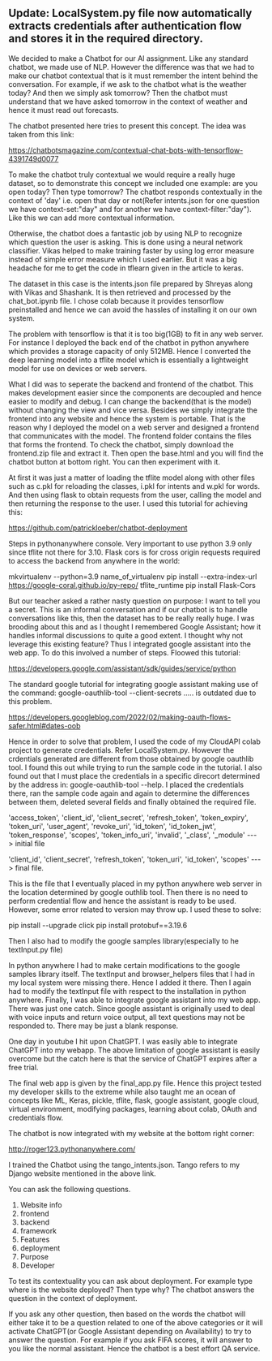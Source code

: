 ## Update: LocalSystem.py file now automatically extracts credentials after authentication flow and stores it in the required directory.

We decided to make a Chatbot for our AI assignment. Like any standard chatbot, we made use of NLP. However the difference was that we had to make our chatbot contextual that is it must remember the intent behind the conversation. For example, if we ask to the chatbot what is the weather today? And then we simply ask tomorrow? Then the chatbot must understand that we have asked tomorrow in the context of weather and hence it must read out forecasts. 

The chatbot presented here tries to present this concept. The idea was taken from this link:

https://chatbotsmagazine.com/contextual-chat-bots-with-tensorflow-4391749d0077

To make the chatbot truly contextual we would require a really huge dataset, so to demonstrate this concept we included one example: are you open today? Then type tomorrow? The chatbot responds contextually in the context of 'day' i.e. open that day or not(Refer intents.json for one question we have context-set:"day" and for another we have context-filter:"day"). Like this we can add more contextual information.

Otherwise, the chatbot does a fantastic job by using NLP to recognize which question the user is asking. This is done using a neural network classifier. Vikas helped to make training faster by using log error measure instead of simple error measure which I used earlier. But it was a big headache for me to get the code in tflearn given in the article to keras.

The dataset in this case is the intents.json file prepared by Shreyas along with Vikas and Shashank. It is then retrieved and processed by the chat_bot.ipynb file. I chose colab because it provides tensorflow preinstalled and hence we can avoid the hassles of installing it on our own system. 

The problem with tensorflow is that it is too big(1GB) to fit in any web server. For instance I deployed the back end of the chatbot in python anywhere which provides a storage capacity of only 512MB. Hence I converted the deep learning model into a tflite model which is essentially a lightweight model for use on devices or web servers. 

What I did was to seperate the backend and frontend of the chatbot. This makes development easier since the components are decoupled and hence easier to modify and debug. I can change the backend(that is the model) without changing the view and vice versa. Besides we simply integrate the frontend into any website and hence the system is portable. That is the reason why I deployed the model on a web server and designed a frontend that communicates with the model. The frontend folder contains the files that forms the frontend. To check the chatbot, simply download the frontend.zip file and extract it. Then open the base.html and you will find the chatbot button at bottom right. You can then experiment with it.

At first it was just a matter of loading the tflite model along with other files such as c.pkl for reloading the classes, i.pkl for intents and w.pkl for words. And then using flask to obtain requests from the user, calling the model and then returning the response to the user. I used this tutorial for achieving this:

https://github.com/patrickloeber/chatbot-deployment

Steps in pythonanywhere console. Very important to use python 3.9 only since tflite not there for 3.10. Flask cors is for cross origin requests required to access the backend from anywhere in the world:

mkvirtualenv --python=3.9 name_of_virtualenv
pip install --extra-index-url https://google-coral.github.io/py-repo/ tflite_runtime
pip install Flask-Cors

But our teacher asked a rather nasty question on purpose: I want to tell you a secret. This is an informal conversation and if our chatbot is to handle conversations like this, then the dataset has to be really really huge. I was brooding about this and as I thought I remembered Google Assistant; how it handles informal discussions to quite a good extent. I thought why not leverage this existing feature? Thus I integrated google assistant into the web app. To do this involved a number of steps. Floowed this tutorial:

https://developers.google.com/assistant/sdk/guides/service/python

The standard google tutorial for integrating google assistant making use of the command: google-oauthlib-tool --client-secrets ..... is outdated due to this problem.

https://developers.googleblog.com/2022/02/making-oauth-flows-safer.html#dates-oob

Hence in order to solve that problem, I used the code of my CloudAPI colab project to generate credentials. Refer LocalSystem.py. However the crdentials generated are different from those obtained by google oauthlib tool. I found this out while trying to run the sample code in the tutorial. I also found out that I must place the credentials in a specific direcort determined by the address in: google-oauthlib-tool --help. I placed the credentials there, ran the sample code again and again to determine the differences between them, deleted several fields and finally obtained the required file. 

'access_token', 'client_id', 'client_secret', 'refresh_token', 'token_expiry', 'token_uri', 'user_agent', 'revoke_uri', 'id_token', 'id_token_jwt', 'token_response', 'scopes', 'token_info_uri', 'invalid', '_class', '_module'  ---> initial file

'client_id', 'client_secret', 'refresh_token', 'token_uri', 'id_token', 'scopes'  ---> final file. 

This is the file that I eventually placed in my python anywhere web server in the location determined by google outhlib tool. Then there is no need to perform credential flow and hence the assistant is ready to be used. However, some error related to version may throw up. I used these to solve:

pip install --upgrade click
pip install protobuf==3.19.6

Then I also had to modify the google samples library(especially to he textInput.py file)

In python anywhere I had to make certain modifications to the google samples library itself. The textInput and browser_helpers files that I had in my local system were missing there. Hence I added it there. Then I again had to modify the textInput file with respect to the installation in python anywhere. Finally, I was able to integrate google assistant into my web app. There was just one catch. Since google assistant is originally used to deal with voice inputs and return voice output, all text questions may not be responded to. There may be just a blank response. 

One day in youtube I hit upon ChatGPT. I was easily able to integrate ChatGPT into my webapp. The above limitation of google assistant is easily overcome but the catch here is that the service of ChatGPT expires after a free trial.

The final web app is given by the final_app.py file. Hence this project tested my developer skills to the extreme while also taught me an ocean of concepts like ML, Keras, pickle, tflite, flask, google assistant, google cloud, virtual environment, modifying packages, learning about colab, OAuth and credentials flow. 

The chatbot is now integrated with my website at the bottom right corner:

http://roger123.pythonanywhere.com/

I trained the Chatbot using the tango_intents.json. Tango refers to my Django website mentioned in the above link.

You can ask the following questions.
1. Website info
2. frontend
3. backend
4. framework
5. Features
6. deployment
7. Purpose
8. Developer
<p>To test its contextuality you can ask about deployment. For example type where is the website deployed? Then type why? The chatbot answers the question in the context of deployment.</p>
<p>If you ask any other question, then based on the words the chatbot will either take it to be a question related to one of the above categories or it will activate ChatGPT(or Google Assistant depending on Availability) to try to answer the question. For example if you ask FIFA scores, it will answer to you like the normal assistant. Hence the chatbot is a best effort QA service.</p>

